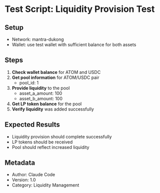 # Test Script: Liquidity Provision Test

## Setup
- Network: mantra-dukong
- Wallet: use test wallet with sufficient balance for both assets

## Steps
1. **Check wallet balance** for ATOM and USDC
2. **Get pool information** for ATOM/USDC pair
   - pool_id: 1
3. **Provide liquidity** to the pool
   - asset_a_amount: 100
   - asset_b_amount: 100
4. **Get LP token balance** for the pool
5. **Verify liquidity** was added successfully

## Expected Results
- Liquidity provision should complete successfully
- LP tokens should be received
- Pool should reflect increased liquidity

## Metadata
- Author: Claude Code
- Version: 1.0
- Category: Liquidity Management